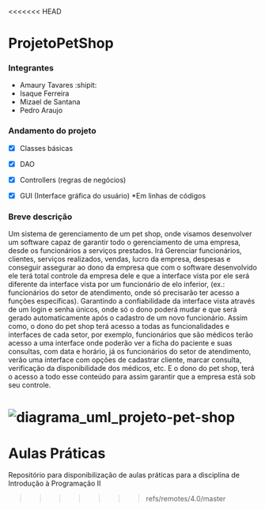 <<<<<<< HEAD
# ProjetoPetShop

### Integrantes
- Amaury Tavares  :shipit:
- Isaque Ferreira
- Mizael de Santana
- Pedro Araujo
### Andamento do projeto 
- [x] Classes básicas
- [x] DAO
- [x] Controllers (regras de negócios)
- [x] GUI (Interface gráfica do usuário) *Em linhas de códigos


### Breve descrição
Um sistema de gerenciamento de um pet shop, onde visamos desenvolver um software capaz de garantir todo o gerenciamento de uma empresa, desde os funcionários a serviços prestados. Irá Gerenciar funcionários, clientes, serviços realizados, vendas, lucro da empresa, despesas e conseguir assegurar ao dono da empresa que com o software desenvolvido ele terá total controle da empresa dele e que a interface vista por ele será diferente da interface vista por um funcionário de elo inferior, (ex.: funcionários do setor de atendimento, onde só precisarão ter acesso a funções específicas). Garantindo a confiabilidade da interface vista através de um login e senha únicos, onde só o dono poderá mudar e que será gerado automaticamente após o cadastro de um novo funcionário. Assim como, o dono do pet shop terá acesso a todas as funcionalidades e interfaces de cada setor, por exemplo, funcionários que são médicos terão acesso a uma interface onde poderão ver a ficha do paciente e suas consultas, com data e horário, já os funcionários do setor de atendimento, verão uma interface com opções de cadastrar cliente, marcar consulta, verificação da disponibilidade dos médicos, etc. E o dono do pet shop, terá o acesso a todo esse conteúdo para assim garantir que a empresa está sob seu controle.

![diagrama_uml_projeto-pet-shop](https://user-images.githubusercontent.com/29295552/27764789-b9d51bb8-5e78-11e7-8ef9-746f77b60e57.jpg)
=======
# Aulas Práticas
Repositório para disponibilização de aulas práticas para a disciplina de Introdução à Programação II
>>>>>>> refs/remotes/4.0/master
